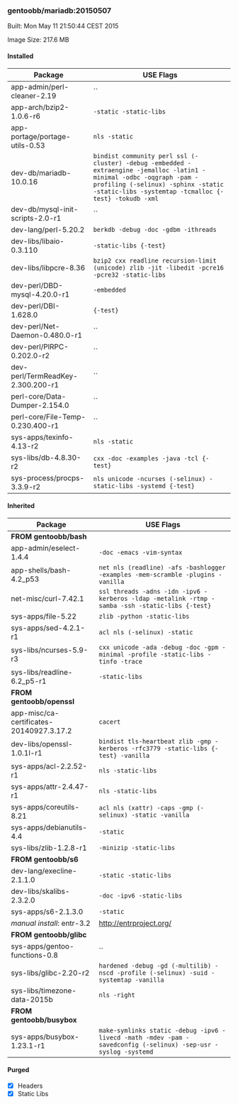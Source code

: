 ### gentoobb/mariadb:20150507
Built: Mon May 11 21:50:44 CEST 2015

Image Size: 217.6 MB
#### Installed
Package | USE Flags
--------|----------
app-admin/perl-cleaner-2.19 | ``
app-arch/bzip2-1.0.6-r6 | `-static -static-libs`
app-portage/portage-utils-0.53 | `nls -static`
dev-db/mariadb-10.0.16 | `bindist community perl ssl (-cluster) -debug -embedded -extraengine -jemalloc -latin1 -minimal -odbc -oqgraph -pam -profiling (-selinux) -sphinx -static -static-libs -systemtap -tcmalloc {-test} -tokudb -xml`
dev-db/mysql-init-scripts-2.0-r1 | ``
dev-lang/perl-5.20.2 | `berkdb -debug -doc -gdbm -ithreads`
dev-libs/libaio-0.3.110 | `-static-libs {-test}`
dev-libs/libpcre-8.36 | `bzip2 cxx readline recursion-limit (unicode) zlib -jit -libedit -pcre16 -pcre32 -static-libs`
dev-perl/DBD-mysql-4.20.0-r1 | `-embedded`
dev-perl/DBI-1.628.0 | `{-test}`
dev-perl/Net-Daemon-0.480.0-r1 | ``
dev-perl/PlRPC-0.202.0-r2 | ``
dev-perl/TermReadKey-2.300.200-r1 | ``
perl-core/Data-Dumper-2.154.0 | ``
perl-core/File-Temp-0.230.400-r1 | ``
sys-apps/texinfo-4.13-r2 | `nls -static`
sys-libs/db-4.8.30-r2 | `cxx -doc -examples -java -tcl {-test}`
sys-process/procps-3.3.9-r2 | `nls unicode -ncurses (-selinux) -static-libs -systemd {-test}`
#### Inherited
Package | USE Flags
--------|----------
**FROM gentoobb/bash** |
app-admin/eselect-1.4.4 | `-doc -emacs -vim-syntax`
app-shells/bash-4.2_p53 | `net nls (readline) -afs -bashlogger -examples -mem-scramble -plugins -vanilla`
net-misc/curl-7.42.1 | `ssl threads -adns -idn -ipv6 -kerberos -ldap -metalink -rtmp -samba -ssh -static-libs {-test}`
sys-apps/file-5.22 | `zlib -python -static-libs`
sys-apps/sed-4.2.1-r1 | `acl nls (-selinux) -static`
sys-libs/ncurses-5.9-r3 | `cxx unicode -ada -debug -doc -gpm -minimal -profile -static-libs -tinfo -trace`
sys-libs/readline-6.2_p5-r1 | `-static-libs`
**FROM gentoobb/openssl** |
app-misc/ca-certificates-20140927.3.17.2 | `cacert`
dev-libs/openssl-1.0.1l-r1 | `bindist tls-heartbeat zlib -gmp -kerberos -rfc3779 -static-libs {-test} -vanilla`
sys-apps/acl-2.2.52-r1 | `nls -static-libs`
sys-apps/attr-2.4.47-r1 | `nls -static-libs`
sys-apps/coreutils-8.21 | `acl nls (xattr) -caps -gmp (-selinux) -static -vanilla`
sys-apps/debianutils-4.4 | `-static`
sys-libs/zlib-1.2.8-r1 | `-minizip -static-libs`
**FROM gentoobb/s6** |
dev-lang/execline-2.1.1.0 | `-static -static-libs`
dev-libs/skalibs-2.3.2.0 | `-doc -ipv6 -static-libs`
sys-apps/s6-2.1.3.0 | `-static`
*manual install*: entr-3.2 | http://entrproject.org/
**FROM gentoobb/glibc** |
sys-apps/gentoo-functions-0.8 | ``
sys-libs/glibc-2.20-r2 | `hardened -debug -gd (-multilib) -nscd -profile (-selinux) -suid -systemtap -vanilla`
sys-libs/timezone-data-2015b | `nls -right`
**FROM gentoobb/busybox** |
sys-apps/busybox-1.23.1-r1 | `make-symlinks static -debug -ipv6 -livecd -math -mdev -pam -savedconfig (-selinux) -sep-usr -syslog -systemd`
#### Purged
- [x] Headers
- [x] Static Libs
